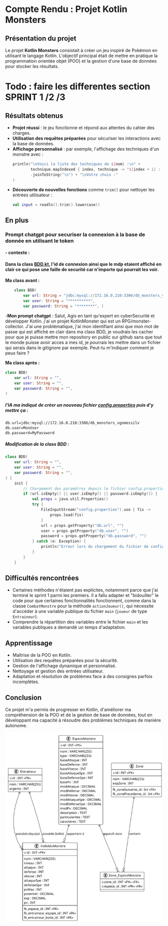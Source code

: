 # Compte Rendu : Projet Kotlin Monsters

## Présentation du projet

Le projet **Kotlin Monsters** consistait à créer un jeu inspiré de Pokémon en utilisant le langage Kotlin. L'objectif principal était de mettre en pratique la programmation orientée objet (POO) et la gestion d'une base de données pour stocker les résultats.

# Todo : faire les differentes section SPRINT 1 /2 /3

## Résultats obtenus

- **Projet réussi** : le jeu fonctionne et répond aux attentes du cahier des charges.
- **Utilisation des requêtes préparées** pour sécuriser les interactions avec la base de données.
- **Affichage personnalisé** : par exemple, l'affichage des techniques d'un monstre avec :
    ```kotlin
    println("\nVoici la liste des techniques de ${nom} :\n" +
            technique.mapIndexed { index, technique -> "${index + 1} : ${technique.nom}" }
            .joinToString("\n") + "\nVotre choix :"
    )
    ```
- **Découverte de nouvelles fonctions** comme `trim()` pour nettoyer les entrées utilisateur :
    ```kotlin
    val input = readln().trim().lowercase()
    ```
  


## En plus 
### Prompt chatgpt pour securiser la connexion à la base de donnée en utilisant le token

#### - contexte :

#### Dans la class [BDD.kt](src/main/kotlin/jdbc/BDD.kt), l'id de connexion ainsi que le mdp etaient affiché en clair ce qui pose une faille de securité car n'importe qui pourrait les voir.

**Ma class avant :**
```kotlin
    class BDD( 
        var url: String = "jdbc:mysql://172.16.0.210:3306/db_monsters_vgomessilv", 
        var user: String = "**********", 
        var password: String = "********", )
```
-**Mon prompt chatgpt** :
Salut, Agis en tant qu'expert en cyberSecurité et développer Kotlin. j'ai un projet KotlinMonster qui est un RPG/monster-collector.
J'ai une problématique, j'ai mon identifiant ainsi que mon mot de passe qui est affiché en clair dans ma class BDD, je voudrais les cacher pour que je puisse mettre mon repository en public sur github sans que tout le monde puisse avoir acces a mes id, je pourrais les mettre dans un fichier qui serais dans le gitignore par exemple. Peut-tu m'indiquer comment je peux faire ?

**Ma class après :**
```kotlin 
class BDD(
    var url: String = "",
    var user: String = "",
    var password: String = "",
)
```

##### l'IA ma indiqué de créer un nouveau fichier [config.properties](config.properties) puis d'y mettre ça :

``` properties
db.url=jdbc:mysql://172.16.0.210:3306/db_monsters_vgomessilv
db.user=MonUser
db.password=MyPassword
```
##### Modification de la class BDD :
```kotlin
class BDD(
    var url: String = "",
    var user: String = "",
    var password: String = "",
) {
    init {
        // Chargement des paramètres depuis le fichier config.properties si url, user, password sont vides
        if (url.isEmpty() || user.isEmpty() || password.isEmpty()) {
            val props = java.util.Properties()
            try {
                FileInputStream("config.properties").use { fis ->
                    props.load(fis)
                }
                url = props.getProperty("db.url", "")
                user = props.getProperty("db.user", "")
                password = props.getProperty("db.password", "")
            } catch (e: Exception) {
                println("Erreur lors du chargement du fichier de configuration : ${e.message}")
            }
        }
    }
```
## Difficultés rencontrées

- Certaines méthodes n'étaient pas explicites, notamment parce que j'ai terminé le sprint 1 parmi les premiers. Il a fallu adapter et "bidouiller" le code pour que certaines fonctionnalités fonctionnent, comme dans la classe `CombatMonstre` pour la méthode `actionJoueur()`, qui nécessite d'accéder à une variable publique du fichier `main` (`joueur` de type `Entraineur`).
- Comprendre la répartition des variables entre le fichier `main` et les variables publiques a demandé un temps d'adaptation.

## Apprentissage

- Maîtrise de la POO en Kotlin.
- Utilisation des requêtes préparées pour la sécurité.
- Gestion de l'affichage dynamique et personnalisé.
- Nettoyage et gestion des entrées utilisateur.
- Adaptation et résolution de problèmes face à des consignes parfois incomplètes.

## Conclusion

Ce projet m'a permis de progresser en Kotlin, d'améliorer ma compréhension de la POO et de la gestion de base de données, tout en développant ma capacité à résoudre des problèmes techniques de manière autonome.

![ERD.png](src/main/resources/ERD.png)